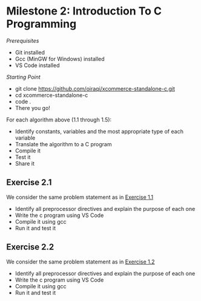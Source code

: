 # Milestone 2: Introduction To C Programming
*Prerequisites*
- Git installed
- Gcc (MinGW for Windows) installed
- VS Code installed

*Starting Point*
- git clone https://github.com/oiraqi/xcommerce-standalone-c.git
- cd xcommerce-standalone-c
- code .
- There you go!

For each algorithm above (1.1 through 1.5):
- Identify constants, variables and the most appropriate type of each variable
- Translate the algorithm to a C program
- Compile it
- Test it
- Share it

## Exercise 2.1
We consider the same problem statement as in [Exercise 1.1](https://github.com/oiraqi/xcommerce-standalone-c/tree/master/milestone1#exercise-11)
- Identify all preprocessor directives and explain the purpose of each one
- Write the c program using VS Code
- Compile it using gcc
- Run it and test it

## Exercise 2.2
We consider the same problem statement as in [Exercise 1.2](https://github.com/oiraqi/xcommerce-standalone-c/tree/master/milestone1#exercise-12)
- Identify all preprocessor directives and explain the purpose of each one
- Write the c program using VS Code
- Compile it using gcc
- Run it and test it
